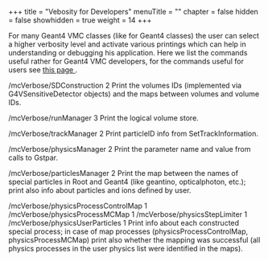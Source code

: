 +++
title = "Vebosity for Developers"
menuTitle = ""
chapter = false
hidden = false
showhidden = true
weight = 14
+++

For many Geant4 VMC classes (like for Geant4 classes) the user can select a higher verbosity level and activate various printings which can help in understanding or debugging his application. Here we list the commands useful rather for Geant4 VMC developers, for the commands useful for users see <a href="http://root.cern.ch/drupal/content/verbosity"> this page </a>.

<p>
<bash>/mcVerbose/SDConstruction  2
</bash>
Print the volumes IDs (implemented via G4VSensitiveDetector objects)
and the maps between volumes and volume IDs.

<p>
<bash>/mcVerbose/runManager 3
</bash>
Print the logical volume store.

<p>    
<bash>/mcVerbose/trackManager 2
</bash>
Print particleID info from SetTrackInformation.

<p>    
<bash>/mcVerbose/physicsManager 2
</bash>
Print the parameter name and value from calls to Gstpar. 

<p>
<bash>/mcVerbose/particlesManager 2
</bash>
Print the map between the names of special particles in Root and Geant4 (like geantino, opticalphoton, etc.); print also info about particles and ions defined by user.
    
<p>
<bash>/mcVerbose/physicsProcessControlMap 1
/mcVerbose/physicsProcessMCMap 1     
/mcVerbose/physicsStepLimiter 1     
/mcVerbose/physicsUserParticles 1
</bash>
Print info about each constructed special process;
in case of map processes (physicsProcessControlMap, physicsProcessMCMap) print also whether the mapping was successful (all physics processes in the user physics list were identified in the maps).
